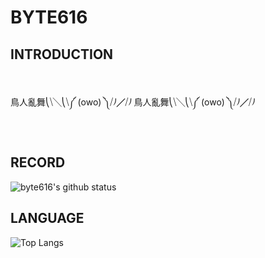# BYTE616

## INTRODUCTION
<br>

鳥人亂舞⎝⧹╲⎝⧹༼   (owo)   ༽⧸⎠╱⧸⎠ 鳥人亂舞⎝⧹╲⎝⧹༼   (owo)   ༽⧸⎠╱⧸⎠

<br>

## RECORD

![byte616's github status](https://github-readme-stats.vercel.app/api?username=byte616&theme=vue-dark)

## LANGUAGE

![Top Langs](https://github-readme-stats.vercel.app/api/top-langs/?username=byte616&langs_count=6&theme=vue-dark)
